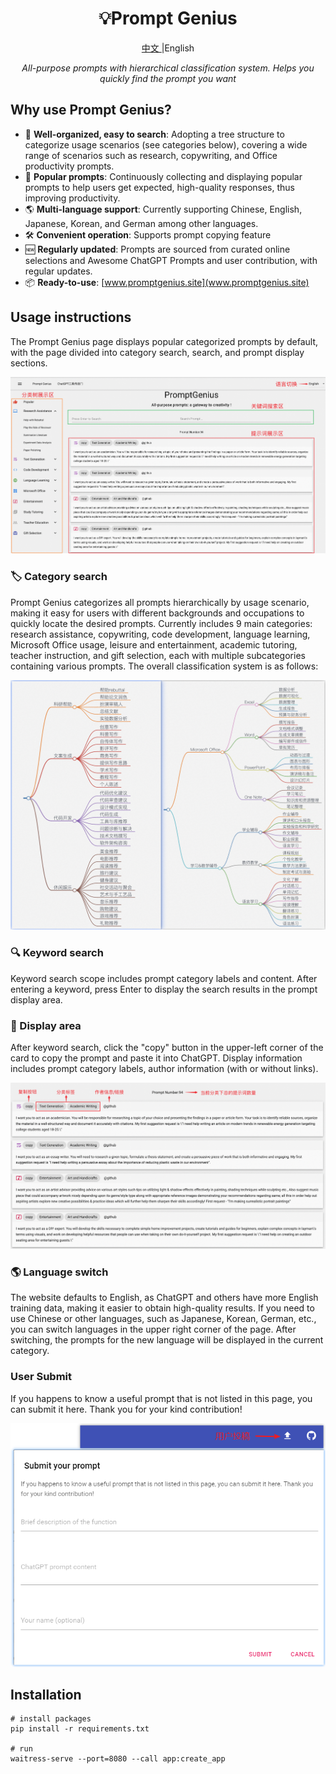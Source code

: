 <h1 align="center">
💡Prompt Genius
</h1>
<p align="center">
    <a href="./readme.md">中文 </a> |English
</p>
<p align="center">
    <em>All-purpose prompts with hierarchical classification system. Helps you quickly find the prompt you want</em>
</p>

## Why use Prompt Genius?

- 🌟 **Well-organized, easy to search**: Adopting a tree structure to categorize usage scenarios (see categories below), covering a wide range of scenarios such as research, copywriting, and Office productivity prompts.
- 🚀 **Popular prompts**: Continuously collecting and displaying popular prompts to help users get expected, high-quality responses, thus improving productivity.
- 🌎 **Multi-language support**: Currently supporting Chinese, English, Japanese, Korean, and German among other languages.
- 🛠  **Convenient operation**: Supports prompt copying feature
- 🆕 **Regularly updated**: Prompts are sourced from curated online selections and Awesome ChatGPT Prompts and user contribution, with regular updates.
- 📦 **Ready-to-use**: [www.promptgenius.site](www.promptgenius.site)

## Usage instructions

The Prompt Genius page displays popular categorized prompts by default, with the page divided into category search, search, and prompt display sections.

![image](./img/prompt_genius.png)

### 🏷︎ Category search
Prompt Genius categorizes all prompts hierarchically by usage scenario, making it easy for users with different backgrounds and occupations to quickly locate the desired prompts.
Currently includes 9 main categories: research assistance, copywriting, code development, language learning, Microsoft Office usage, leisure and entertainment, academic tutoring, teacher instruction, and gift selection, each with multiple subcategories containing various prompts. The overall classification system is as follows:

![image](./img/class_tree.png)

### 🔍 Keyword search

Keyword search scope includes prompt category labels and content. After entering a keyword, press Enter to display the search results in the prompt display area.

### 🔬 Display area

After keyword search, click the "copy" button in the upper-left corner of the card to copy the prompt and paste it into ChatGPT. Display information includes prompt category labels, author information (with or without links).

![image](./img/prompt_show.png)

### 🌎 Language switch

The website defaults to English, as ChatGPT and others have more English training data, making it easier to obtain high-quality results. If you need to use Chinese or other languages, such as Japanese, Korean, German, etc., you can switch languages in the upper right corner of the page.
After switching, the prompts for the new language will be displayed in the current category.

### User Submit
If you happens to know a useful prompt that is not listed in this page, you can submit it here. Thank you for your kind contribution!

![image](./img/user_submit.png)



## Installation

```shell
# install packages
pip install -r requirements.txt

# run
waitress-serve --port=8080 --call app:create_app
```